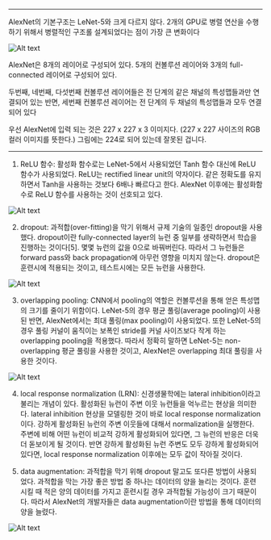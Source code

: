 * * *
AlexNet의 기본구조는 LeNet-5와 크게 다르지 않다. 2개의 GPU로 병렬 연산을 수행하기 위해서 병렬적인 구조롤 설계되었다는 점이 가장 큰 변화이다

![Alt text](https://img1.daumcdn.net/thumb/R1280x0/?scode=mtistory2&fname=https%3A%2F%2Ft1.daumcdn.net%2Fcfile%2Ftistory%2F99FEB93C5C80B5192E)

AlexNet은 8개의 레이어로 구성되어 있다. 5개의 컨볼루션 레이어와 3개의 full-connected 레이어로 구성되어 있다. 

두번째, 네번째, 다섯번째 컨볼루션 레이어들은 전 단계의 같은 채널의 특성맵들과만 연결되어 있는 반면, 세번째 컨볼루션 레이어는 전 단계의 두 채널의 특성맵들과 모두 연결되어 있다

 우선 AlexNet에 입력 되는 것은 227 x 227 x 3 이미지다. (227 x 227 사이즈의 RGB 컬러 이미지를 뜻한다.) 그림에는 224로 되어 있는데 잘못된 겁니다. 
 
 * * *
 1) ReLU 함수: 활성화 함수로는 LeNet-5에서 사용되었던 Tanh 함수 대신에 ReLU 함수가 사용되었다. ReLU는 rectified linear unit의 약자이다. 같은 정확도를 유지하면서 Tanh을 사용하는 것보다 6배나 빠르다고 한다. AlexNet 이후에는 활성화함수로 ReLU 함수를 사용하는 것이 선호되고 있다. 
 
 ![Alt text](https://img1.daumcdn.net/thumb/R1280x0/?scode=mtistory2&fname=https%3A%2F%2Fblog.kakaocdn.net%2Fdn%2FcexrVz%2FbtqBFwoUz96%2F6E1W6ALGpm3EfkJykHPFak%2Fimg.jpg)
 
 2) dropout: 과적합(over-fitting)을 막기 위해서 규제 기술의 일종인 dropout을 사용했다. dropout이란 fully-connected layer의 뉴런 중 일부를 생략하면서 학습을 진행하는 것이다[5]. 몇몇 뉴런의 값을 0으로 바꿔버린다. 따라서 그 뉴런들은 forward pass와 back propagation에 아무런 영향을 미치지 않는다. dropout은 훈련시에 적용되는 것이고, 테스트시에는 모든 뉴런을 사용한다. 
 
 ![Alt text](https://img1.daumcdn.net/thumb/R1280x0/?scode=mtistory2&fname=https%3A%2F%2Fblog.kakaocdn.net%2Fdn%2FcMcWkE%2FbtqBFNcRhiv%2FjJyZWvbf9uQLmKJG3pQAK1%2Fimg.jpg)
 
 3) overlapping pooling: CNN에서 pooling의 역할은 컨볼루션을 통해 얻은 특성맵의 크기를 줄이기 위함이다. LeNet-5의 경우 평균 풀링(average pooling)이 사용된 반면, AlexNet에서는 최대 풀링(max pooling)이 사용되었다. 또한 LeNet-5의 경우 풀링 커널이 움직이는 보폭인 stride를 커널 사이즈보다 작게 하는 overlapping pooling을 적용했다. 따라서 정확히 말하면 LeNet-5는 non-overlapping 평균 풀링을 사용한 것이고, AlexNet은 overlapping 최대 풀링을 사용한 것이다. 
 
 ![Alt text](https://img1.daumcdn.net/thumb/R1280x0/?scode=mtistory2&fname=https%3A%2F%2Fblog.kakaocdn.net%2Fdn%2Fb5hfOx%2FbtqBCUY3kpE%2FCKcK19bmDgtkSkWS5GPkBk%2Fimg.png)
 
 4) local response normalization (LRN): 신경생물학에는 lateral inhibition이라고 불리는 개념이 있다. 활성화된 뉴런이 주변 이웃 뉴런들을 억누르는 현상을 의미한다. lateral inhibition 현상을 모델링한 것이 바로 local response normalization이다. 강하게 활성화된 뉴런의 주변 이웃들에 대해서 normalization을 실행한다. 주변에 비해 어떤 뉴런이 비교적 강하게 활성화되어 있다면, 그 뉴런의 반응은 더욱더 돋보이게 될 것이다. 반면 강하게 활성화된 뉴런 주변도 모두 강하게 활성화되어 있다면, local response normalization 이후에는 모두 값이 작아질 것이다. 

5) data augmentation: 과적합을 막기 위해 dropout 말고도 또다른 방법이 사용되었다. 과적합을 막는 가장 좋은 방법 중 하나는 데이터의 양을 늘리는 것이다. 훈련시킬 때 적은 양의 데이터를 가지고 훈련시킬 경우 과적합될 가능성이 크기 때문이다. 따라서 AlexNet의 개발자들은 data augmentation이란 방법을 통해 데이터의 양을 늘렸다. 

 ![Alt text](https://img1.daumcdn.net/thumb/R1280x0/?scode=mtistory2&fname=https%3A%2F%2Fblog.kakaocdn.net%2Fdn%2FviqCJ%2FbtqBD1C97Ax%2FVRY44kp7K8Y1VpqNdu7fJk%2Fimg.png)

